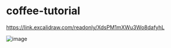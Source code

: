# coffee-tutorial

https://link.excalidraw.com/readonly/XdsPM1mXWu3Wo8dafyhL


![image](https://github.com/user-attachments/assets/2267b5a4-7864-44bf-9c53-36a76a2b264e)

